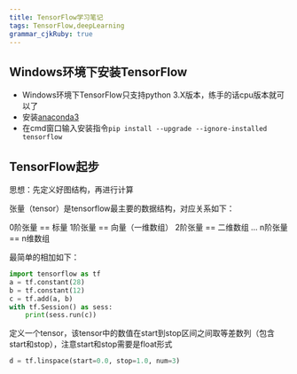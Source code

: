 ```yaml
---
title: TensorFlow学习笔记 
tags: TensorFlow,deepLearning
grammar_cjkRuby: true
---
```


## Windows环境下安装TensorFlow
- Windows环境下TensorFlow只支持python 3.X版本，练手的话cpu版本就可以了
- 安装[anaconda3](https://www.anaconda.com/download/)
- 在cmd窗口输入安装指令`pip install --upgrade --ignore-installed tensorflow`

## TensorFlow起步
思想：先定义好图结构，再进行计算

张量（tensor）是tensorflow最主要的数据结构，对应关系如下：

0阶张量 == 标量
1阶张量 == 向量（一维数组）
2阶张量 == 二维数组
…
n阶张量 == n维数组

最简单的相加如下：
``` python
import tensorflow as tf
a = tf.constant(28)
b = tf.constant(12)
c = tf.add(a, b)
with tf.Session() as sess:
    print(sess.run(c))
```
定义一个tensor，该tensor中的数值在start到stop区间之间取等差数列（包含start和stop），注意start和stop需要是float形式

``` python
d = tf.linspace(start=0.0, stop=1.0, num=3)
```